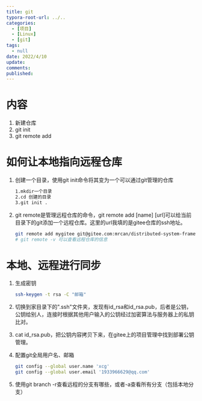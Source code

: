 ```yaml
---
title: git
typora-root-url: ../..
categories:
  - [项目]
  - [Linux]
  - [git]
tags:
  - null 
date: 2022/4/10
update:
comments:
published:
---
```


# 内容

1. 新建仓库
1. git init
1. git remote add

# 如何让本地指向远程仓库

1. 创建一个目录，使用git init命令将其变为一个可以通过git管理的仓库

   ```bash
   1.mkdir一个目录
   2.cd 创建的目录
   3.git init .
   ```

2. git remote是管理远程仓库的命令，git remote add \[name\] \[url\]可以给当前目录下的git添加一个远程仓库。这里的url我填的是gitee仓库的ssh地址。

   ```bash
   git remote add mygitee git@gitee.com:mrcan/distributed-system-framework.git
   # git remote -v 可以查看远程仓库的信息
   ```

# 本地、远程进行同步

1. 生成密钥

   ```bash
   ssh-keygen -t rsa -C "邮箱"
   ```

2. 切换到家目录下的".ssh"文件夹，发现有id\_rsa和id\_rsa.pub，后者是公钥，公钥给别人，连接时根据其他用户输入的公钥经过加密算法与服务器上的私钥比对。

3. cat id\_rsa.pub，把公钥内容拷贝下来，在gitee上的项目管理中找到部署公钥管理。

4. 配置git全局用户名、邮箱

   ```bash
   git config --global user.name 'xcg'
   git config --global user.email '1933966629@qq.com'
   ```

   

5. 使用git branch -r查看远程的分支有哪些，或者-a查看所有分支（包括本地分支）
